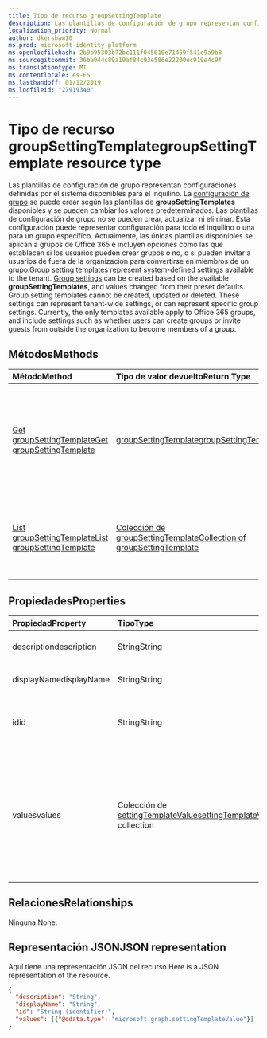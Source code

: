 ```yaml
---
title: Tipo de recurso groupSettingTemplate
description: Las plantillas de configuración de grupo representan configuraciones definidas por el sistema disponibles para el inquilino. La configuración de grupo se puede crear según las plantillas de **groupSettingTemplates** disponibles y se pueden cambiar los valores predeterminados. Las plantillas de configuración de grupo no se pueden crear, actualizar ni eliminar. Esta configuración puede representar configuración para todo el inquilino o una para un grupo específico. Actualmente, las únicas plantillas disponibles se aplican a grupos de Office 365 e incluyen opciones como las que establecen si los usuarios pueden crear grupos o no, o si pueden invitar a usuarios de fuera de la organización para convertirse en miembros de un grupo.
localization_priority: Normal
author: dkershaw10
ms.prod: microsoft-identity-platform
ms.openlocfilehash: 2b9b95303b72bc111f045010e71459f541e9a9b8
ms.sourcegitcommit: 36be044c89a19af84c93e586e22200ec919e4c9f
ms.translationtype: MT
ms.contentlocale: es-ES
ms.lasthandoff: 01/12/2019
ms.locfileid: "27919340"
---
```

# <a name="groupsettingtemplate-resource-type"></a><span data-ttu-id="e90f1-107">Tipo de recurso groupSettingTemplate</span><span class="sxs-lookup"><span data-stu-id="e90f1-107">groupSettingTemplate resource type</span></span>

<span data-ttu-id="e90f1-p102">Las plantillas de configuración de grupo representan configuraciones definidas por el sistema disponibles para el inquilino. La [configuración de grupo](groupsetting.md) se puede crear según las plantillas de **groupSettingTemplates** disponibles y se pueden cambiar los valores predeterminados. Las plantillas de configuración de grupo no se pueden crear, actualizar ni eliminar. Esta configuración puede representar configuración para todo el inquilino o una para un grupo específico. Actualmente, las únicas plantillas disponibles se aplican a grupos de Office 365 e incluyen opciones como las que establecen si los usuarios pueden crear grupos o no, o si pueden invitar a usuarios de fuera de la organización para convertirse en miembros de un grupo.</span><span class="sxs-lookup"><span data-stu-id="e90f1-p102">Group setting templates represent system-defined settings available to the tenant. [Group settings](groupsetting.md) can be created based on the available **groupSettingTemplates**, and values changed from their preset defaults. Group setting templates cannot be created, updated or deleted. These settings can represent tenant-wide settings, or can represent specific group settings. Currently, the only templates available apply to Office 365 groups, and include settings such as whether users can create groups or invite guests from outside the organization to become members of a group.</span></span>

## <a name="methods"></a><span data-ttu-id="e90f1-113">Métodos</span><span class="sxs-lookup"><span data-stu-id="e90f1-113">Methods</span></span>

| <span data-ttu-id="e90f1-114">Método</span><span class="sxs-lookup"><span data-stu-id="e90f1-114">Method</span></span> | <span data-ttu-id="e90f1-115">Tipo de valor devuelto</span><span class="sxs-lookup"><span data-stu-id="e90f1-115">Return Type</span></span> | <span data-ttu-id="e90f1-116">Descripción</span><span class="sxs-lookup"><span data-stu-id="e90f1-116">Description</span></span> |
|:---------------|:--------|:----------|
|[<span data-ttu-id="e90f1-117">Get groupSettingTemplate</span><span class="sxs-lookup"><span data-stu-id="e90f1-117">Get groupSettingTemplate</span></span>](../api/groupsettingtemplate-get.md) | [<span data-ttu-id="e90f1-118">groupSettingTemplate</span><span class="sxs-lookup"><span data-stu-id="e90f1-118">groupSettingTemplate</span></span>](groupsettingtemplate.md) | <span data-ttu-id="e90f1-119">Lee las propiedades específicas de uno de los objetos groupSettingTemplate definido por el sistema.</span><span class="sxs-lookup"><span data-stu-id="e90f1-119">Read the specific properties of one of the system defined groupSettingTemplate objects.</span></span> |
|[<span data-ttu-id="e90f1-120">List groupSettingTemplate</span><span class="sxs-lookup"><span data-stu-id="e90f1-120">List groupSettingTemplate</span></span>](../api/groupsettingtemplate-list.md) | [<span data-ttu-id="e90f1-121">Colección de groupSettingTemplate</span><span class="sxs-lookup"><span data-stu-id="e90f1-121">Collection of groupSettingTemplate</span></span>](groupsettingtemplate.md) |<span data-ttu-id="e90f1-122">Enumera todos los objetos groupSettingTemplate definidos por el sistema.</span><span class="sxs-lookup"><span data-stu-id="e90f1-122">List all of the system defined groupSettingTemplate objects.</span></span>|

## <a name="properties"></a><span data-ttu-id="e90f1-123">Propiedades</span><span class="sxs-lookup"><span data-stu-id="e90f1-123">Properties</span></span>

| <span data-ttu-id="e90f1-124">Propiedad</span><span class="sxs-lookup"><span data-stu-id="e90f1-124">Property</span></span> | <span data-ttu-id="e90f1-125">Tipo</span><span class="sxs-lookup"><span data-stu-id="e90f1-125">Type</span></span> | <span data-ttu-id="e90f1-126">Descripción</span><span class="sxs-lookup"><span data-stu-id="e90f1-126">Description</span></span> |
|:---------------|:--------|:----------|
|<span data-ttu-id="e90f1-127">description</span><span class="sxs-lookup"><span data-stu-id="e90f1-127">description</span></span>|<span data-ttu-id="e90f1-128">String</span><span class="sxs-lookup"><span data-stu-id="e90f1-128">String</span></span>| <span data-ttu-id="e90f1-129">Descripción de la plantilla.</span><span class="sxs-lookup"><span data-stu-id="e90f1-129">Description of the template.</span></span> |
|<span data-ttu-id="e90f1-130">displayName</span><span class="sxs-lookup"><span data-stu-id="e90f1-130">displayName</span></span>|<span data-ttu-id="e90f1-131">String</span><span class="sxs-lookup"><span data-stu-id="e90f1-131">String</span></span>| <span data-ttu-id="e90f1-132">Muestra el nombre de la plantilla.</span><span class="sxs-lookup"><span data-stu-id="e90f1-132">Display name of the template.</span></span> |
|<span data-ttu-id="e90f1-133">id</span><span class="sxs-lookup"><span data-stu-id="e90f1-133">id</span></span>|<span data-ttu-id="e90f1-134">String</span><span class="sxs-lookup"><span data-stu-id="e90f1-134">String</span></span>| <span data-ttu-id="e90f1-p103">Identificador único de la plantilla. Solo lectura.</span><span class="sxs-lookup"><span data-stu-id="e90f1-p103">Unique identifier for the template. Read-only.</span></span>|
|<span data-ttu-id="e90f1-137">values</span><span class="sxs-lookup"><span data-stu-id="e90f1-137">values</span></span>|<span data-ttu-id="e90f1-138">Colección de [settingTemplateValue](settingtemplatevalue.md)</span><span class="sxs-lookup"><span data-stu-id="e90f1-138">[settingTemplateValue](settingtemplatevalue.md) collection</span></span>| <span data-ttu-id="e90f1-139">Colección de settingTemplateValues que enumera el conjunto de opciones disponibles, los valores predeterminados y los tipos que forman esta plantilla.</span><span class="sxs-lookup"><span data-stu-id="e90f1-139">Collection of settingTemplateValues that list the set of available settings, defaults and types that make up this template.</span></span> |

## <a name="relationships"></a><span data-ttu-id="e90f1-140">Relaciones</span><span class="sxs-lookup"><span data-stu-id="e90f1-140">Relationships</span></span>

<span data-ttu-id="e90f1-141">Ninguna.</span><span class="sxs-lookup"><span data-stu-id="e90f1-141">None.</span></span>


## <a name="json-representation"></a><span data-ttu-id="e90f1-142">Representación JSON</span><span class="sxs-lookup"><span data-stu-id="e90f1-142">JSON representation</span></span>

<span data-ttu-id="e90f1-143">Aquí tiene una representación JSON del recurso.</span><span class="sxs-lookup"><span data-stu-id="e90f1-143">Here is a JSON representation of the resource.</span></span>

<!--{
  "blockType": "resource",
  "openType": true,
  "optionalProperties": [],
  "keyProperty": "id",
  "baseType": "microsoft.graph.directoryObject",
  "@odata.type": "microsoft.graph.groupSettingTemplate"
}-->

```json
{
  "description": "String",
  "displayName": "String",
  "id": "String (identifier)",
  "values": [{"@odata.type": "microsoft.graph.settingTemplateValue"}]
}

```


<!-- uuid: 8fcb5dbc-d5aa-4681-8e31-b001d5168d79
2015-10-25 14:57:30 UTC -->
<!-- {
  "type": "#page.annotation",
  "description": "groupSettingTemplate resource",
  "keywords": "",
  "section": "documentation",
  "tocPath": ""
}-->
